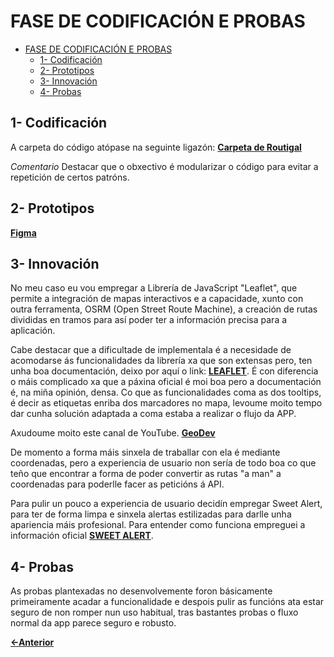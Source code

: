 # FASE DE CODIFICACIÓN E PROBAS

- [FASE DE CODIFICACIÓN E PROBAS](#fase-de-codificación-e-probas)
  - [1- Codificación](#1--codificación)
  - [2- Prototipos](#2--prototipos)
  - [3- Innovación](#3--innovación)
  - [4- Probas](#4--probas)


## 1- Codificación

A carpeta do código atópase na seguinte ligazón: [**Carpeta de Routigal**](../../../routigal)

*Comentario* Destacar que o obxectivo é modularizar o código para evitar a repetición de certos patróns.

## 2- Prototipos

[**Figma**](https://www.figma.com/design/JY1LzkEXCofDl6hho2BuxK/Routigal?node-id=0-1&t=LNzM97Vaou4aekGo-1)

## 3- Innovación

No meu caso eu vou empregar a Librería de JavaScript "Leaflet", que permite a integración de mapas interactivos e a capacidade, xunto con outra ferramenta, OSRM (Open Street Route Machine), a creación de rutas divididas en tramos para así poder ter a información precisa para a aplicación.

Cabe destacar que a dificultade de implementala é a necesidade de acomodarse ás funcionalidades da librería xa que son extensas pero, ten unha boa documentación, deixo por aquí o link: [**LEAFLET**](https://leafletjs.com/). É con diferencia o máis complicado xa que a páxina oficial é moi boa pero a documentación é, na miña opinión, densa. Co que as funcionalidades coma as dos tooltips, é decir as etiquetas enriba dos marcadores no mapa, levoume moito tempo dar cunha solución adaptada a coma estaba a realizar o flujo da APP.

Axudoume moito este canal de YouTube. [**GeoDev**](https://www.youtube.com/@geodev/search?query=leaflet)

De momento a forma máis sinxela de traballar con ela é mediante coordenadas, pero a experiencia de usuario non sería de todo boa co que teño que encontrar a forma de poder convertir as rutas "a man" a coordenadas para poderlle facer as peticións á API.

Para pulir un pouco a experiencia de usuario decidín empregar Sweet Alert, para ter de forma limpa e sinxela alertas estilizadas para darlle unha apariencia máis profesional. Para entender como funciona empreguei a información oficial [**SWEET ALERT**](https://sweetalert.js.org/guides/#getting-started).

## 4- Probas

As probas plantexadas no desenvolvemente foron básicamente primeiramente acadar a funcionalidade e despois pulir as funcións ata estar seguro de non romper nun uso habitual, tras bastantes probas o fluxo normal da app parece seguro e robusto.

[**<-Anterior**](../../../README.md)
